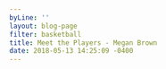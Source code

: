 ```yaml
---
byLine: ''
layout: blog-page
filter: basketball
title: Meet the Players - Megan Brown
date: 2018-05-13 14:25:09 -0400
---
```

